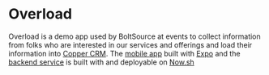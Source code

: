 # Overload

Overload is a demo app used by BoltSource at events to collect information from folks who are interested in our services and offerings and load their information into [Copper CRM](https://www.copper.com).  The [mobile app](/app) built with [Expo](https://www.expo.io) and the [backend service](/api) is built with and deployable on [Now.sh](https://www.now.sh)